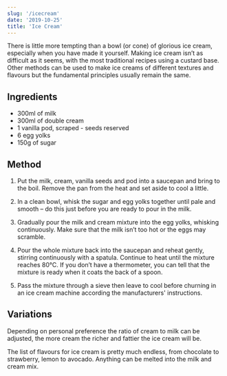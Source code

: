 ```yaml
---
slug: '/icecream'
date: '2019-10-25'
title: 'Ice Cream'
---
```


There is little more tempting than a bowl (or cone) of glorious ice cream, especially when you have made it yourself. Making ice cream isn’t as difficult as it seems, with the most traditional recipes using a custard base. Other methods can be used to make ice creams of different textures and flavours but the fundamental principles usually remain the same.

## Ingredients

- 300ml of milk
- 300ml of double cream
- 1 vanilla pod, scraped - seeds reserved
- 6 egg yolks
- 150g of sugar

## Method

1. Put the milk, cream, vanilla seeds and pod into a saucepan and bring to the boil. Remove the pan from the heat and set aside to cool a little.

2. In a clean bowl, whisk the sugar and egg yolks together until pale and smooth – do this just before you are ready to pour in the milk.

3. Gradually pour the milk and cream mixture into the egg yolks, whisking continuously. Make sure that the milk isn’t too hot or the eggs may scramble.

4. Pour the whole mixture back into the saucepan and reheat gently, stirring continuously with a spatula. Continue to heat until the mixture reaches 80°C. If you don’t have a thermometer, you can tell that the mixture is ready when it coats the back of a spoon.

5. Pass the mixture through a sieve then leave to cool before churning in an ice cream machine according the manufacturers' instructions.

## Variations

Depending on personal preference the ratio of cream to milk can be adjusted, the more cream the richer and fattier the ice cream will be.

The list of flavours for ice cream is pretty much endless, from chocolate to strawberry, lemon to avocado. Anything can be melted into the milk and cream mix.
